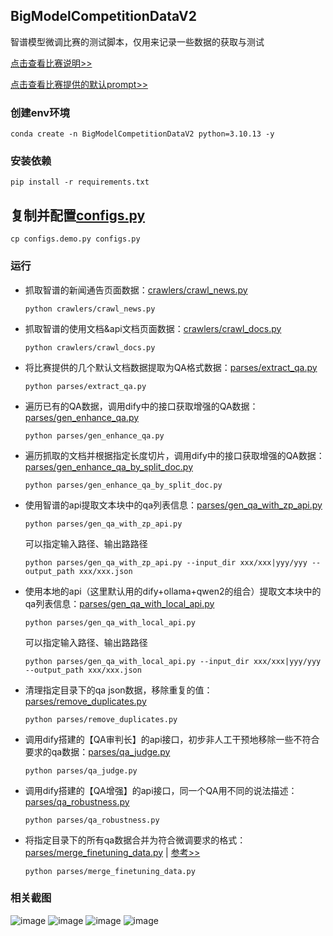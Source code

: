 ## BigModelCompetitionDataV2
智谱模型微调比赛的测试脚本，仅用来记录一些数据的获取与测试

[点击查看比赛说明>>](tips/比赛说明.md)

[点击查看比赛提供的默认prompt>>](prompts/prompt.md)

### 创建env环境
```shell
conda create -n BigModelCompetitionDataV2 python=3.10.13 -y
```

### 安装依赖
```shell
pip install -r requirements.txt
```

## 复制并配置[configs.py](configs.py)
```shell
cp configs.demo.py configs.py
```

### 运行

- 抓取智谱的新闻通告页面数据：[crawlers/crawl_news.py](crawlers/crawl_news.py)
    ```shell
    python crawlers/crawl_news.py
    ```

- 抓取智谱的使用文档&api文档页面数据：[crawlers/crawl_docs.py](crawlers/crawl_docs.py)
    ```shell
    python crawlers/crawl_docs.py
    ```

- 将比赛提供的几个默认文档数据提取为QA格式数据：[parses/extract_qa.py](parses/extract_qa.py)
    ```shell
    python parses/extract_qa.py
    ```

- 遍历已有的QA数据，调用dify中的接口获取增强的QA数据：[parses/gen_enhance_qa.py](parses/gen_enhance_qa.py)
    ```shell
    python parses/gen_enhance_qa.py
    ```

- 遍历抓取的文档并根据指定长度切片，调用dify中的接口获取增强的QA数据：[parses/gen_enhance_qa_by_split_doc.py](parses/gen_enhance_qa_by_split_doc.py)
    ```shell
    python parses/gen_enhance_qa_by_split_doc.py
    ```

- 使用智谱的api提取文本块中的qa列表信息：[parses/gen_qa_with_zp_api.py](parses/gen_qa_with_zp_api.py)
    ```shell
    python parses/gen_qa_with_zp_api.py
    ```

    可以指定输入路径、输出路路径
    ```shell
    python parses/gen_qa_with_zp_api.py --input_dir xxx/xxx|yyy/yyy --output_path xxx/xxx.json
    ```

- 使用本地的api（这里默认用的dify+ollama+qwen2的组合）提取文本块中的qa列表信息：[parses/gen_qa_with_local_api.py](parses/gen_qa_with_local_api.py)
    ```shell
    python parses/gen_qa_with_local_api.py
    ```

    可以指定输入路径、输出路路径
    ```shell
    python parses/gen_qa_with_local_api.py --input_dir xxx/xxx|yyy/yyy --output_path xxx/xxx.json
    ```

- 清理指定目录下的qa json数据，移除重复的值：[parses/remove_duplicates.py](parses/remove_duplicates.py)
    ```shell
    python parses/remove_duplicates.py 
    ```

- 调用dify搭建的【QA审判长】的api接口，初步非人工干预地移除一些不符合要求的qa数据：[parses/qa_judge.py](parses/qa_judge.py)
    ```shell
    python parses/qa_judge.py 
    ```

- 调用dify搭建的【QA增强】的api接口，同一个QA用不同的说法描述：[parses/qa_robustness.py](parses/qa_robustness.py)
    ```shell
    python parses/qa_robustness.py 
    ```

- 将指定目录下的所有qa数据合并为符合微调要求的格式：[parses/merge_finetuning_data.py](parses/merge_finetuning_data.py) | [参考>>](https://bigmodel.cn/dev/howuse/finetuning/dataset)
    ```shell
    python parses/merge_finetuning_data.py
    ```

### 相关截图
![image](https://github.com/user-attachments/assets/f292cf88-b255-4bba-992f-aa3fdcb73bb8)
![image](https://github.com/user-attachments/assets/1201ad3b-a9af-419c-aaaa-b4da1c7ae032)
![image](https://github.com/user-attachments/assets/965492dc-33ba-44f3-8a48-014345995b1f)
![image](https://github.com/user-attachments/assets/9ee323a9-8559-4c1e-9434-550434600028)



